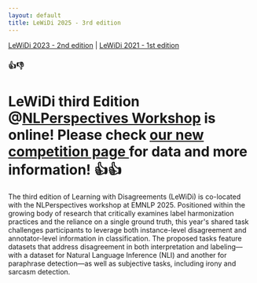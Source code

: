```yaml
---
layout: default
title: LeWiDi 2025 - 3rd edition
---
```

[LeWiDi 2023 - 2nd edition](/LeWiDi2023/) | [LeWiDi 2021 - 1st edition](https://sites.google.com/view/semeval2021-task12) 

### 👍👎 
# LeWiDi third Edition @[NLPerspectives Workshop](https://nlperspectives.di.unito.it/) is online! Please check [our new competition page ](https://www.codabench.org/competitions/7192/) for data and more information! 👍👍

The third edition of Learning with Disagreements (LeWiDi) is co-located with the NLPerspectives workshop at EMNLP 2025. 
Positioned within the growing body of research that critically examines label harmonization practices and the reliance on a single ground truth, this year's shared task challenges participants to leverage both instance-level disagreement and annotator-level information in classification. The proposed tasks feature datasets that address disagreement in both interpretation and labeling—with a dataset for Natural Language Inference (NLI) and another for paraphrase detection—as well as subjective tasks, including irony and sarcasm detection. 

